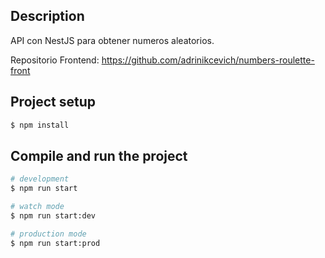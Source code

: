 ## Description

API con NestJS para obtener numeros aleatorios.

Repositorio Frontend: https://github.com/adrinikcevich/numbers-roulette-front

## Project setup

```bash
$ npm install
```

## Compile and run the project

```bash
# development
$ npm run start

# watch mode
$ npm run start:dev

# production mode
$ npm run start:prod
```

